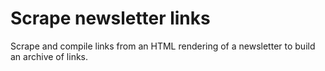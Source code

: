 # Scrape newsletter links

Scrape and compile links from an HTML rendering of a newsletter to build an archive of links. 
